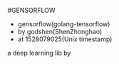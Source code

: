 #GENSORFLOW
- gensorflow(golang-tensorflow)
- by godshen(ShenZhonghao)
- at 1528079025(Unix timestamp)

a deep learning lib by